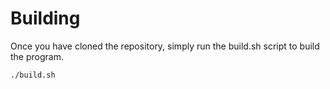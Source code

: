 # Building

Once you have cloned the repository, simply run the build.sh script to build
the program.

```bash
./build.sh
```
